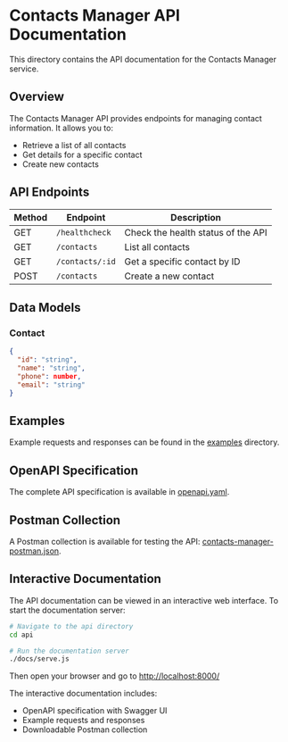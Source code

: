 # Contacts Manager API Documentation

This directory contains the API documentation for the Contacts Manager service.

## Overview

The Contacts Manager API provides endpoints for managing contact information. It allows you to:

- Retrieve a list of all contacts
- Get details for a specific contact
- Create new contacts

## API Endpoints

| Method | Endpoint | Description |
|--------|----------|-------------|
| GET | `/healthcheck` | Check the health status of the API |
| GET | `/contacts` | List all contacts |
| GET | `/contacts/:id` | Get a specific contact by ID |
| POST | `/contacts` | Create a new contact |

## Data Models

### Contact

```json
{
  "id": "string",
  "name": "string",
  "phone": number,
  "email": "string"
}
```

## Examples

Example requests and responses can be found in the [examples](./examples) directory.

## OpenAPI Specification

The complete API specification is available in [openapi.yaml](./openapi.yaml).

## Postman Collection

A Postman collection is available for testing the API: [contacts-manager-postman.json](./contacts-manager-postman.json).

## Interactive Documentation

The API documentation can be viewed in an interactive web interface. To start the documentation server:

```bash
# Navigate to the api directory
cd api

# Run the documentation server
./docs/serve.js
```

Then open your browser and go to [http://localhost:8000/](http://localhost:8000/)

The interactive documentation includes:
- OpenAPI specification with Swagger UI
- Example requests and responses
- Downloadable Postman collection
